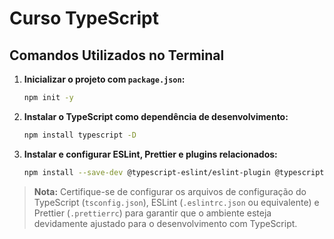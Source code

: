 # Curso TypeScript

## Comandos Utilizados no Terminal

1. **Inicializar o projeto com `package.json`:**
    ```bash
    npm init -y
    ```

2. **Instalar o TypeScript como dependência de desenvolvimento:**
    ```bash
    npm install typescript -D
    ```

3. **Instalar e configurar ESLint, Prettier e plugins relacionados:**
    ```bash
    npm install --save-dev @typescript-eslint/eslint-plugin @typescript-eslint/parser eslint eslint-config-prettier eslint-plugin-import eslint-plugin-prettier pre-commit prettier
    ```

> **Nota:** Certifique-se de configurar os arquivos de configuração do TypeScript (`tsconfig.json`), ESLint (`.eslintrc.json` ou equivalente) e Prettier (`.prettierrc`) para garantir que o ambiente esteja devidamente ajustado para o desenvolvimento com TypeScript.